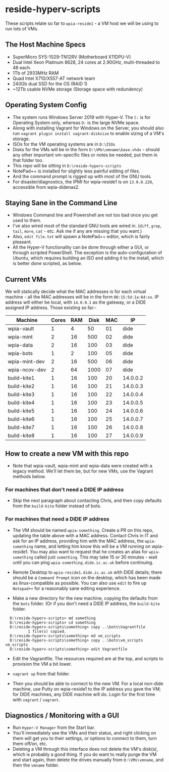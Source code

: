 # reside-hyperv-scripts

These scripts relate so far to `wpia-reside1` - a VM host we will be using
to run lots of VMs.

## The Host Machine Specs

* SuperMicro SYS-1029-TN12RV (Motherboard X11DPU-V)
* Dual Intel Xeon Platinum 8628, 24 cores at 2.90GHz, multi-threaded to 48 each.
* 1Tb of 2933MHz RAM
* Quad Intel X710/X557-AT network team
* 240Gb dual SSD for the OS (RAID 1)
* ~12Tb usable NVMe storage (Storage space with redundency)

## Operating System Config

* The system runs Windows Server 2019 with Hyper-V. The `C:` is for Operating System
only, whereas `D:` is the large NVMe space. 
* Along with installing Vagrant for Windows on the Server, you should also run
  `vagrant plugin install vagrant-disksize` to enable sizing of a VM's storage.
* ISOs for the VM operating systems are in `D:\ISOs`
* Disks for the VMs will be in the form `D:\VMs\vmname\base.vhdx` - should any other
important vm-specific files or notes be needed, put them in that folder too.
* This repo will be sitting in `D:\reside-hyperv-scripts`
* NotePad++ is installed for slightly less painful editing of files. 
* And the command prompt is rigged up with most of the GNU tools.
* For disaster/diagnostics, the IPMI for wpia-reside1 is on `13.0.0.220`, accessible
from wpia-didenas2.

## Staying Sane in the Command Line

* Windows Command line and Powershell are not too bad once you get used to them.
* I've also wired most of the standard GNU tools are wired in. (`diff`, `grep`, 
`tail`, `more`, `cat` - etc. Ask me if any are missing that you want.)
* Also, `edit file.txt` will spawn a NotePad++ editor, which is fairly pleasant.
* All the Hyper-V functionality can be done through either a GUI, or through scripted
PowerShell. The exception is the auto-configuration of Ubuntu, which requires building an ISO
and adding it to the install, which is better done scripted, as below.

## Current VMs

We will statically decide what the MAC addresses is for each virtual machine - all
the MAC addresses will be in the form `00:15:5d:1a:84:xx`. IP address will either be
local, with `14.0.0.1` as the gateway, or a DIDE assigned IP address. Those existing so far:-

| Machine       | Cores | RAM | Disk | MAC |     IP   |
|---------------|-------|-----|------|-----|----------|
| wpia-vault    |   1   |  4  |  50  |  01 |   dide   |
| wpia-mint     |   2   | 16  | 500  |  02 |   dide   |
| wpia-data     |   2   | 16  | 100  |  03 |   dide   |
| wpia-bots     |   1   |  2  | 100  |  05 |   dide   |
| wpia-mint-dev |   2   | 16  | 500  |  06 |   dide   |
| wpia-ncov-dev |   2   | 64  | 1000 |  07 |   dide   |
| build-kite1   |   1   | 16  | 100  |  20 | 14.0.0.2 |
| build-kite2   |   1   | 16  | 100  |  21 | 14.0.0.3 |
| build-kite3   |   1   | 16  | 100  |  22 | 14.0.0.4 |
| build-kite4   |   1   | 16  | 100  |  23 | 14.0.0.5 |
| build-kite5   |   1   | 16  | 100  |  24 | 14.0.0.6 |
| build-kite6   |   1   | 16  | 100  |  25 | 14.0.0.7 |
| build-kite7   |   1   | 16  | 100  |  26 | 14.0.0.8 |
| build-kite8   |   1   | 16  | 100  |  27 | 14.0.0.9 |

## How to create a new VM with this repo

* Note that wpia-vault, wpia-mint and wpia-data were created with a legacy method.
  We'll let them be, but for new VMs, use the Vagrant methods below.
  
### For machines that don't need a DIDE IP address

* Skip the next paragraph about contacting Chris, and then copy defaults
  from the `build-kite` folder instead of bots.
  
### For machines that need a DIDE IP address

* The VM  should be named `wpia-something`. Create a PR on this repo, updating
  the table above with a MAC address. Contact Chris in IT and ask for an IP address,
  providing him with the MAC address, the `wpia-something` name, and letting him 
  know this will be a VM running on wpia-reside1. You may also want to request that
  he creates an alias for `wpia-something` called just `something`. This may take
  15 or 30 minutes - wait until you can ping `wpia-something.dide.ic.ac.uk` before
  continuing.
  
* Remote Desktop to `wpia-reside1.dide.ic.ac.uk` with DIDE details; there should be
  a `Command Prompt` icon on the desktop, which has been made as linux-compatible
  as possible. You can also use `edit` to fire up `Notepad++` for a reasonably 
  sane editing experience.
  
* Make a new directory for the new machine, copying the defaults from the `bots`
  folder. (Or if you don't need a DIDE IP address, the `build-kite` folder.
  
```
  D:\reside-hyperv-scripts> md something
  D:\reside-hyperv-scripts> cd something
  D:\reside-hyperv-scripts\something> copy ..\bots\Vagrantfile
          1 file(s) copied.
  D:\reside-hyperv-scripts\something> md vm_scripts
  D:\reside-hyperv-scripts\something> copy ..\bots\vm_scripts vm_scripts
  D:\reside-hyperv-scripts\something> edit Vagrantfile
```

* Edit the Vagrantfile. The resources required are at the top, and scripts to
  provision the VM a bit lower.
  
* `vagrant up` from that folder. 
 
* Then you should be able to connect to the new VM. For a local non-dide machine, use
Putty on wpia-reside1 to the IP address you gave the VM; for DIDE machines, any DIDE 
machine will do. Login for the first time with `vagrant` / `vagrant`. 

## Diagnostics / Monitoring with a GUI

* Run `Hyper-V Manager` from the Start bar.
* You'll immediately see the VMs and their status, and right clicking on them
will get you to their settings, or options to connect to them, turn them off/on, etc.
* Deleting a VM through this interface does not delete the VM's disk(s), which is 
probably a good thing. If you do want to really purge the VM and start again, then
delete the drives manually from `D:\VMs\vmname`, and then the `vmname` folder.
